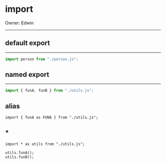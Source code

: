 # import

Owner: Edwin

---

## default export

---

```jsx
import person from "./person.js";
```

## named export

---

```jsx
import { funA, funB } from "./utils.js";
```

## alias

```
import { funA as FUNA } from "./utils.js";
```

## *

```
import * as utils from "./utils.js";

utils.funA();
utils.funB();
```